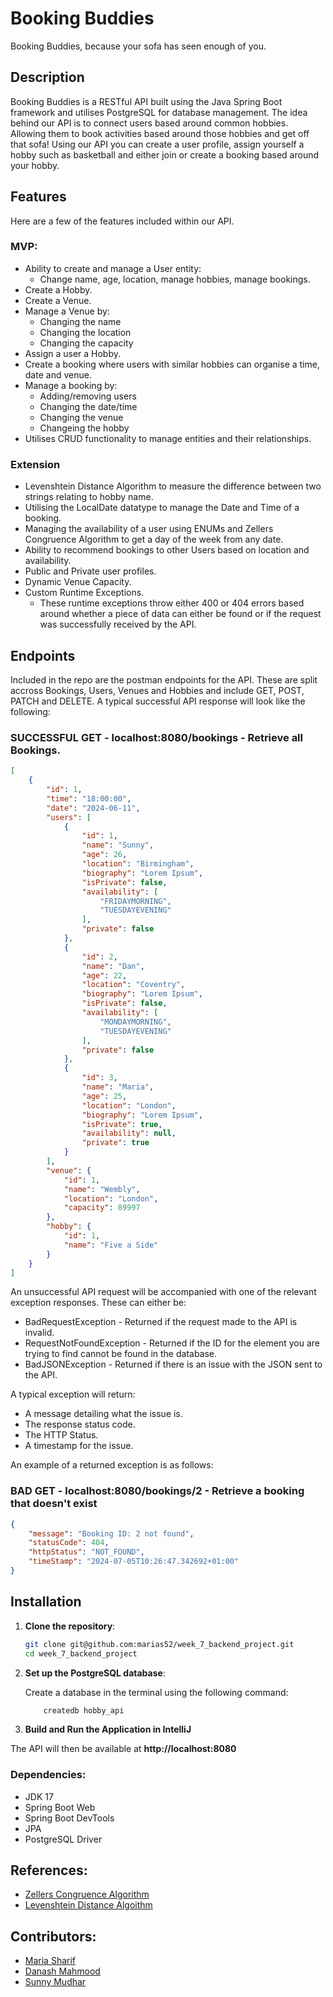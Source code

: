 # Booking Buddies

Booking Buddies, because your sofa has seen enough of you.

## Description

Booking Buddies is a RESTful API built using the Java Spring Boot framework and utilises PostgreSQL for database management. The idea behind our API is to connect users based around common hobbies. Allowing them to book activities based around those hobbies and get off that sofa! Using our API you can create a user profile, assign yourself a hobby such as basketball and either join or create a booking based around your hobby.

## Features

Here are a few of the features included within our API.

### MVP:

* Ability to create and manage a User entity:
    * Change name, age, location, manage hobbies, manage bookings.
* Create a Hobby.
* Create a Venue.
* Manage a Venue by:
    * Changing the name
    * Changing the location
    * Changing the capacity
* Assign a user a Hobby.
* Create a booking where users with similar hobbies can organise a time, date and venue.
* Manage a booking by:
    * Adding/removing users
    * Changing the date/time
    * Changing the venue
    * Changeing the hobby
* Utilises CRUD functionality to manage entities and their relationships.

### Extension

* Levenshtein Distance Algorithm to measure the difference between two strings relating to hobby name.
* Utilising the LocalDate datatype to manage the Date and Time of a booking.
* Managing the availability of a user using ENUMs and Zellers Congruence Algorithm to get a day of the week from any date.
* Ability to recommend bookings to other Users based on location and availability.
* Public and Private user profiles.
* Dynamic Venue Capacity.
* Custom Runtime Exceptions.
    * These runtime exceptions throw either 400 or 404 errors based around whether a piece of data can either be found or if the request was successfully received by the API.
 
## Endpoints

Included in the repo are the postman endpoints for the API. These are split accross Bookings, Users, Venues and Hobbies and include GET, POST, PATCH and DELETE. A typical successful API response will look like the following:

### SUCCESSFUL GET - localhost:8080/bookings - Retrieve all Bookings.

```json
[
    {
        "id": 1,
        "time": "18:00:00",
        "date": "2024-06-11",
        "users": [
            {
                "id": 1,
                "name": "Sunny",
                "age": 26,
                "location": "Birmingham",
                "biography": "Lorem Ipsum",
                "isPrivate": false,
                "availability": [
                    "FRIDAYMORNING",
                    "TUESDAYEVENING"
                ],
                "private": false
            },
            {
                "id": 2,
                "name": "Dan",
                "age": 22,
                "location": "Coventry",
                "biography": "Lorem Ipsum",
                "isPrivate": false,
                "availability": [
                    "MONDAYMORNING",
                    "TUESDAYEVENING"
                ],
                "private": false
            },
            {
                "id": 3,
                "name": "Maria",
                "age": 25,
                "location": "London",
                "biography": "Lorem Ipsum",
                "isPrivate": true,
                "availability": null,
                "private": true
            }
        ],
        "venue": {
            "id": 1,
            "name": "Wembly",
            "location": "London",
            "capacity": 89997
        },
        "hobby": {
            "id": 1,
            "name": "Five a Side"
        }
    }
]
```

An unsuccessful API request will be accompanied with one of the relevant exception responses. These can either be:

* BadRequestException - Returned if the request made to the API is invalid.
* RequestNotFoundException - Returned if the ID for the element you are trying to find cannot be found in the database.
* BadJSONException - Returned if there is an issue with the JSON sent to the API.

A typical exception will return:

* A message detailing what the issue is.
* The response status code.
* The HTTP Status.
* A timestamp for the issue.

An example of a returned exception is as follows:

### BAD GET - localhost:8080/bookings/2 - Retrieve a booking that doesn't exist

```json
{
    "message": "Booking ID: 2 not found",
    "statusCode": 404,
    "httpStatus": "NOT_FOUND",
    "timeStamp": "2024-07-05T10:26:47.342692+01:00"
}
```

## Installation

1. **Clone the repository**:

   ```sh
   git clone git@github.com:marias52/week_7_backend_project.git
   cd week_7_backend_project
   ```

2. **Set up the PostgreSQL database**:

    Create a database in the terminal using the following command:

    ```sh
        createdb hobby_api
    ```

3. **Build and Run the Application in IntelliJ**

The API will then be available at **http://localhost:8080**

### Dependencies:

* JDK 17
* Spring Boot Web
* Spring Boot DevTools
* JPA
* PostgreSQL Driver

## References:

* [Zellers Congruence Algorithm](https://medium.com/@vp2005rawal/from-dates-to-days-unveiling-zellers-congruence-for-the-common-man-653ce71571a5)
* [Levenshtein Distance Algoithm](https://commons.apache.org/proper/commons-text/apidocs/org/apache/commons/text/similarity/LevenshteinDistance.html)

## Contributors:

* [Maria Sharif](https://github.com/marias52/)
* [Danash Mahmood](https://github.com/Danash-Mahmood/)
* [Sunny Mudhar](https://github.com/sunnymudhar/)
